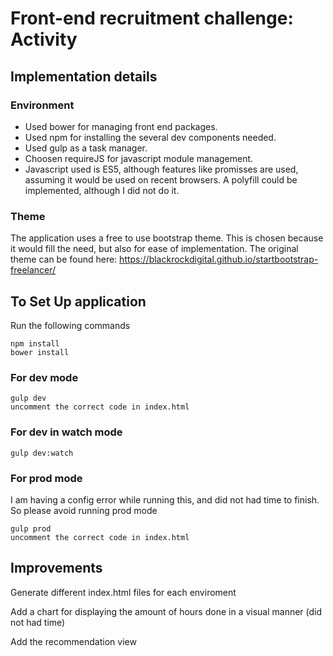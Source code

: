 # Front-end recruitment challenge: Activity

## Implementation details

### Environment
* Used bower for managing front end packages.
* Used npm for installing the several dev components needed.
* Used gulp as a task manager.
* Choosen requireJS for javascript module management.
* Javascript used is ES5, although features like promisses are used, assuming it would be used on recent browsers. A polyfill could be implemented, although I did not do it.

### Theme
The application uses a free to use bootstrap theme. This is chosen because it would fill the need, but also for ease of implementation.
The original theme can be found here: https://blackrockdigital.github.io/startbootstrap-freelancer/

## To Set Up application 

Run the following commands
```
npm install
bower install
```

### For dev mode
```
gulp dev
uncomment the correct code in index.html
```
### For dev in watch mode
```
gulp dev:watch
```
### For prod mode
I am having a config error while running this, and did not had time to finish. So please avoid running prod mode
```
gulp prod
uncomment the correct code in index.html
```

## Improvements 

Generate different index.html files for each enviroment

Add a chart for displaying the amount of hours done in a visual manner (did not had time)

Add the recommendation view